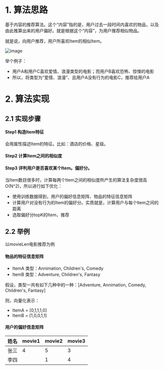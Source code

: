# 1. 算法思路

基于内容的推荐算法。这个“内容”指的是，用户过去一段时间内喜欢的物品，以及由此推算出来的用户偏好。就是根据这个“内容”，为用户推荐相似物品。

就是说，向用户推荐，用户所喜欢Item的相似Item。

![image](https://gitee.com/journey7878/img-bed/raw/master/RecommendSys1/picContent1.png)

举个例子：

- 用户A和用户C喜欢爱情、浪漫类型的电影；而用户B喜欢恐怖、惊悚的电影
- 所以，将类型为“爱情、浪漫”、且用户A没有行为的电影C，推荐给用户A

# 2. 算法实现

## 2.1 实现步骤

#### Step1 构造Item特征

会用属性描述Item的特征。比如：酒店的价格、星级。

#### Step2 计算Item之间的相似度

#### Step3 评判用户是否喜欢某个Item。偏好分。


当Item数目很多时，计算每两个Item之间的相似度所产生的算法复杂度很高O(N^2)，所以进行如下优化：

- 使用训练数据得到，用户的偏好信息矩阵、物品的特征信息矩阵
- 计算用户对没有行为的Item的偏好分。实质就是，计算用户与每个Item之间的距离
- 选取偏好分topK的Item，推荐

## 2.2 举例

以movieLen电影推荐为例

#### 物品的特征信息矩阵

- ItemA 类型：Annimation, Children's, Comedy
- ItemB 类型：Adventure, Children's, Fantasy

假设，类型一共有如下几种中的一种：[Adventure, Annimation, Comedy, Children's, Fantasy]

则，向量化表示：

- ItemA = [0,1,1,1,0]
- ItemB = [1,0,0,1,1]

#### 用户的偏好信息矩阵

| 姓名        | movie1  | movie2 | movie3
| ------------- |:-----|:-----|:-----|
|张三|4|5|3
|李四 | | 1 | 4



